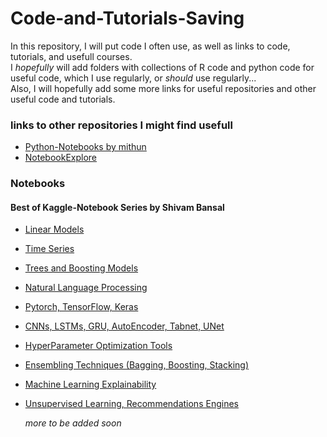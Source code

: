 # Code-and-Tutorials-Saving
In this repository, I will put code I often use, as well as links to code, tutorials, and usefull courses. <br>
I *hopefully* will add folders with collections of R code and python code for useful code, which I use regularly, or *should* use regularly... <br>
Also, I will hopefully add some more links for useful repositories and other useful code and tutorials.


### links to other repositories I might find usefull
- [Python-Notebooks by mithun](https://mithun162001.github.io/Python-Notebooks/)
- [NotebookExplore](https://github.com/notebookexplore/NotebookExplore)


### Notebooks
#### Best of Kaggle-Notebook Series by Shivam Bansal
- [Linear Models](https://www.kaggle.com/discussions/getting-started/276640)
- [Time Series](https://www.kaggle.com/c/store-sales-time-series-forecasting/discussion/276912)
- [Trees and Boosting Models](https://www.kaggle.com/discussions/getting-started/277121)
- [Natural Language Processing](https://www.kaggle.com/discussions/getting-started/279372)
- [Pytorch, TensorFlow, Keras](https://www.kaggle.com/discussions/getting-started/281996)
- [CNNs, LSTMs, GRU, AutoEncoder, Tabnet, UNet](https://www.kaggle.com/discussions/getting-started/284705)
- [HyperParameter Optimization Tools](https://www.kaggle.com/discussions/getting-started/288182)
- [Ensembling Techniques (Bagging, Boosting, Stacking)](https://www.kaggle.com/discussions/getting-started/291437)
- [Machine Learning Explainability](https://www.kaggle.com/discussions/getting-started/293704)
- [Unsupervised Learning, Recommendations Engines](https://www.kaggle.com/discussions/getting-started/295525)

  *more to be added soon*
